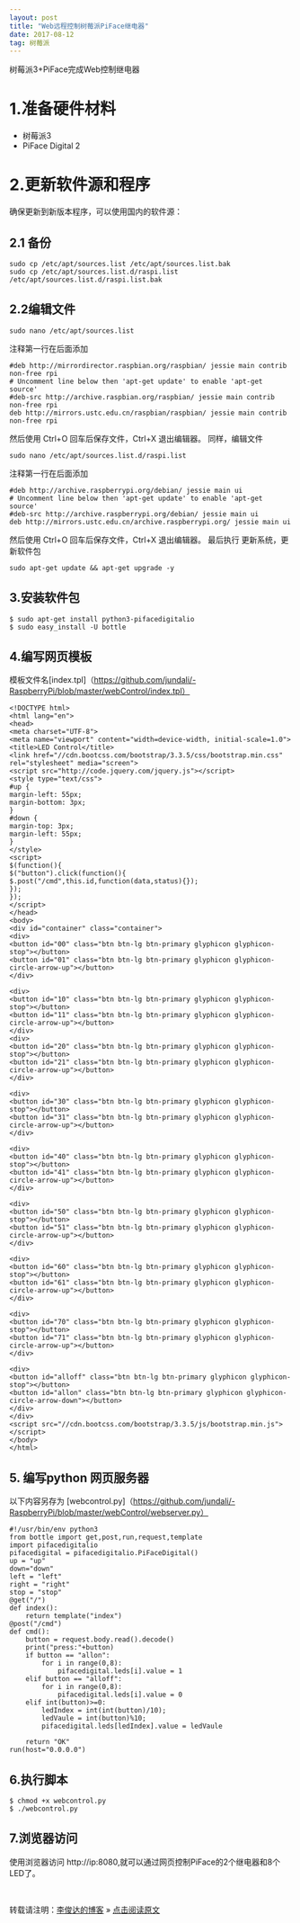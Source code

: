 ```yaml
---
layout: post
title: "Web远程控制树莓派PiFace继电器"
date: 2017-08-12   
tag: 树莓派
---
```

树莓派3+PiFace完成Web控制继电器
# 1.准备硬件材料
- 树莓派3
- PiFace Digital 2

# 2.更新软件源和程序
确保更新到新版本程序，可以使用国内的软件源：
## 2.1 备份

```
sudo cp /etc/apt/sources.list /etc/apt/sources.list.bak
sudo cp /etc/apt/sources.list.d/raspi.list /etc/apt/sources.list.d/raspi.list.bak
```

## 2.2编辑文件

```
sudo nano /etc/apt/sources.list
```

注释第一行在后面添加

```
#deb http://mirrordirector.raspbian.org/raspbian/ jessie main contrib non-free rpi
# Uncomment line below then 'apt-get update' to enable 'apt-get source'
#deb-src http://archive.raspbian.org/raspbian/ jessie main contrib non-free rpi
deb http://mirrors.ustc.edu.cn/raspbian/raspbian/ jessie main contrib non-free rpi
```

然后使用 Ctrl+O 回车后保存文件，Ctrl+X 退出编辑器。
同样，编辑文件

```
sudo nano /etc/apt/sources.list.d/raspi.list
```

注释第一行在后面添加

```
#deb http://archive.raspberrypi.org/debian/ jessie main ui
# Uncomment line below then 'apt-get update' to enable 'apt-get source'
#deb-src http://archive.raspberrypi.org/debian/ jessie main ui
deb http://mirrors.ustc.edu.cn/archive.raspberrypi.org/ jessie main ui
```

然后使用 Ctrl+O 回车后保存文件，Ctrl+X 退出编辑器。
最后执行  更新系统，更新软件包

```
sudo apt-get update && apt-get upgrade -y
```

## 3.安装软件包

```
$ sudo apt-get install python3-pifacedigitalio
$ sudo easy_install -U bottle
```

## 4.编写网页模板
模板文件名[index.tpl]（https://github.com/jundali/-RaspberryPi/blob/master/webControl/index.tpl）
```
<!DOCTYPE html>
<html lang="en">
<head>
<meta charset="UTF-8">
<meta name="viewport" content="width=device-width, initial-scale=1.0">
<title>LED Control</title>
<link href="//cdn.bootcss.com/bootstrap/3.3.5/css/bootstrap.min.css" rel="stylesheet" media="screen">
<script src="http://code.jquery.com/jquery.js"></script>
<style type="text/css">
#up {
margin-left: 55px;
margin-bottom: 3px;
}
#down {
margin-top: 3px;
margin-left: 55px;
}
</style>
<script>
$(function(){
$("button").click(function(){
$.post("/cmd",this.id,function(data,status){});
});
});
</script>
</head>
<body>
<div id="container" class="container">
<div>
<button id="00" class="btn btn-lg btn-primary glyphicon glyphicon-stop"></button>
<button id="01" class="btn btn-lg btn-primary glyphicon glyphicon-circle-arrow-up"></button>
</div>

<div>
<button id="10" class="btn btn-lg btn-primary glyphicon glyphicon-stop"></button>
<button id="11" class="btn btn-lg btn-primary glyphicon glyphicon-circle-arrow-up"></button>
</div>
<div>
<button id="20" class="btn btn-lg btn-primary glyphicon glyphicon-stop"></button>
<button id="21" class="btn btn-lg btn-primary glyphicon glyphicon-circle-arrow-up"></button>
</div>

<div>
<button id="30" class="btn btn-lg btn-primary glyphicon glyphicon-stop"></button>
<button id="31" class="btn btn-lg btn-primary glyphicon glyphicon-circle-arrow-up"></button>
</div>

<div>
<button id="40" class="btn btn-lg btn-primary glyphicon glyphicon-stop"></button>
<button id="41" class="btn btn-lg btn-primary glyphicon glyphicon-circle-arrow-up"></button>
</div>

<div>
<button id="50" class="btn btn-lg btn-primary glyphicon glyphicon-stop"></button>
<button id="51" class="btn btn-lg btn-primary glyphicon glyphicon-circle-arrow-up"></button>
</div>

<div>
<button id="60" class="btn btn-lg btn-primary glyphicon glyphicon-stop"></button>
<button id="61" class="btn btn-lg btn-primary glyphicon glyphicon-circle-arrow-up"></button>
</div>

<div>
<button id="70" class="btn btn-lg btn-primary glyphicon glyphicon-stop"></button>
<button id="71" class="btn btn-lg btn-primary glyphicon glyphicon-circle-arrow-up"></button>
</div>

<div>
<button id="alloff" class="btn btn-lg btn-primary glyphicon glyphicon-stop"></button>
<button id="allon" class="btn btn-lg btn-primary glyphicon glyphicon-circle-arrow-down"></button>
</div>
</div>
<script src="//cdn.bootcss.com/bootstrap/3.3.5/js/bootstrap.min.js"></script>
</body>
</html>

```
## 5. 编写python 网页服务器

以下内容另存为 [webcontrol.py]（https://github.com/jundali/-RaspberryPi/blob/master/webControl/webserver.py）
```
#!/usr/bin/env python3
from bottle import get,post,run,request,template
import pifacedigitalio
pifacedigital = pifacedigitalio.PiFaceDigital()
up = "up"
down="down"
left = "left"
right = "right"
stop = "stop"
@get("/")
def index():
	return template("index")
@post("/cmd")
def cmd():
	button = request.body.read().decode()
	print("press:"+button)
	if button == "allon":
		for i in range(0,8):
			pifacedigital.leds[i].value = 1
	elif button == "alloff":
		for i in range(0,8):
			pifacedigital.leds[i].value = 0
	elif int(button)>=0:
		ledIndex = int(int(button)/10);
		ledVaule = int(button)%10;
		pifacedigital.leds[ledIndex].value = ledVaule

	return "OK"
run(host="0.0.0.0")

```
## 6.执行脚本

```
$ chmod +x webcontrol.py
$ ./webcontrol.py
```
## 7.浏览器访问
使用浏览器访问 http://ip:8080,就可以通过网页控制PiFace的2个继电器和8个LED了。

<br>

转载请注明：[李俊达的博客](http://wisnic.com) » [点击阅读原文](http://wisnic.com/2017/08/webControlPiFace/)    
